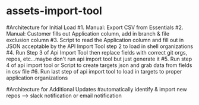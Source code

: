 # assets-import-tool


#Architecture for Initial Load
#1. Manual: Export CSV from Essentials
#2. Manual: Customer fills out Application column, add in branch & file exclusion column
#3. Script to read the Application column and fill out in JSON acceptable by the API Import Tool step 2 to load in shell organizations
#4. Run Step 3 of Api Import Tool then replace fields with correct git orgs, repos, etc...maybe don't run api import tool but just generate it
#5. Run step 4 of api import tool or Script to create targets json and grab data from fields in csv file 
#6. Run last step of api import tool to load in targets to proper application organizations 


#Architecture for Additional Updates
#automatically identify & import new repos --> slack notification or email notification 
